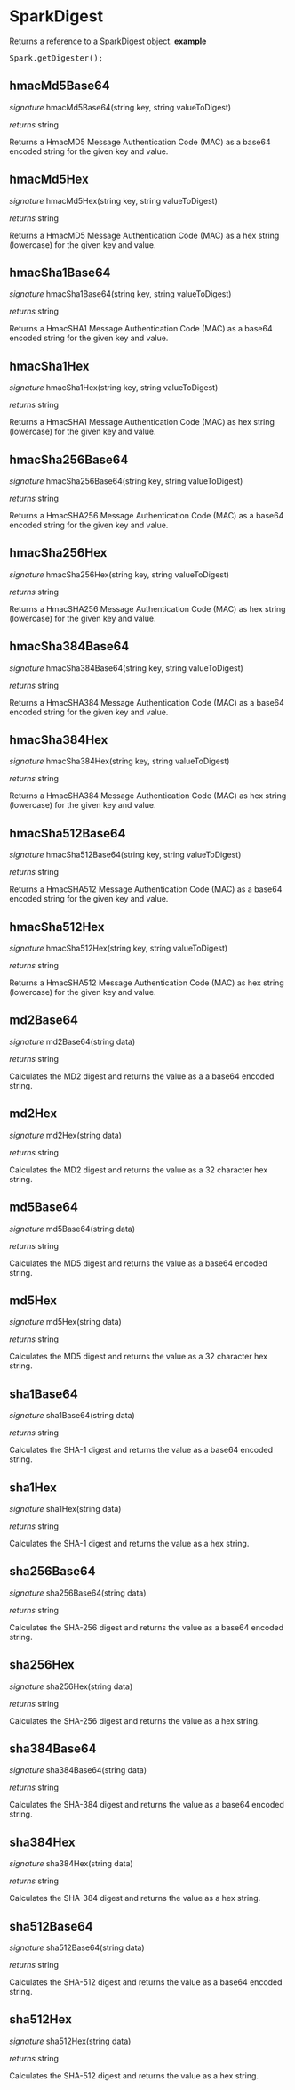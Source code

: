 # SparkDigest

Returns a reference to a SparkDigest object.
<b>example</b>
<pre rel="highlighter" code-brush="js" contenteditable="false">Spark.getDigester();</pre>


## hmacMd5Base64

_signature_ hmacMd5Base64(string key, string valueToDigest)</p>
_returns_ string</p>

Returns a HmacMD5 Message Authentication Code (MAC) as a base64 encoded string for the given key and value.

## hmacMd5Hex

_signature_ hmacMd5Hex(string key, string valueToDigest)</p>
_returns_ string</p>

Returns a HmacMD5 Message Authentication Code (MAC) as a hex string (lowercase) for the given key and value.

## hmacSha1Base64

_signature_ hmacSha1Base64(string key, string valueToDigest)</p>
_returns_ string</p>

Returns a HmacSHA1 Message Authentication Code (MAC) as a base64 encoded string for the given key and value.

## hmacSha1Hex

_signature_ hmacSha1Hex(string key, string valueToDigest)</p>
_returns_ string</p>

Returns a HmacSHA1 Message Authentication Code (MAC) as hex string (lowercase) for the given key and value.

## hmacSha256Base64

_signature_ hmacSha256Base64(string key, string valueToDigest)</p>
_returns_ string</p>

Returns a HmacSHA256 Message Authentication Code (MAC) as a base64 encoded string for the given key and value.

## hmacSha256Hex

_signature_ hmacSha256Hex(string key, string valueToDigest)</p>
_returns_ string</p>

Returns a HmacSHA256 Message Authentication Code (MAC) as hex string (lowercase) for the given key and value.

## hmacSha384Base64

_signature_ hmacSha384Base64(string key, string valueToDigest)</p>
_returns_ string</p>

Returns a HmacSHA384 Message Authentication Code (MAC) as a base64 encoded string for the given key and value.

## hmacSha384Hex

_signature_ hmacSha384Hex(string key, string valueToDigest)</p>
_returns_ string</p>

Returns a HmacSHA384 Message Authentication Code (MAC) as hex string (lowercase) for the given key and value.

## hmacSha512Base64

_signature_ hmacSha512Base64(string key, string valueToDigest)</p>
_returns_ string</p>

Returns a HmacSHA512 Message Authentication Code (MAC) as a base64 encoded string for the given key and value.

## hmacSha512Hex

_signature_ hmacSha512Hex(string key, string valueToDigest)</p>
_returns_ string</p>

Returns a HmacSHA512 Message Authentication Code (MAC) as hex string (lowercase) for the given key and value.

## md2Base64

_signature_ md2Base64(string data)</p>
_returns_ string</p>

Calculates the MD2 digest and returns the value as a a base64 encoded string.

## md2Hex

_signature_ md2Hex(string data)</p>
_returns_ string</p>

Calculates the MD2 digest and returns the value as a 32 character hex string.

## md5Base64

_signature_ md5Base64(string data)</p>
_returns_ string</p>

Calculates the MD5 digest and returns the value as a base64 encoded string.

## md5Hex

_signature_ md5Hex(string data)</p>
_returns_ string</p>

Calculates the MD5 digest and returns the value as a 32 character hex string.

## sha1Base64

_signature_ sha1Base64(string data)</p>
_returns_ string</p>

Calculates the SHA-1 digest and returns the value as a base64 encoded string.

## sha1Hex

_signature_ sha1Hex(string data)</p>
_returns_ string</p>

Calculates the SHA-1 digest and returns the value as a hex string.

## sha256Base64

_signature_ sha256Base64(string data)</p>
_returns_ string</p>

Calculates the SHA-256 digest and returns the value as a base64 encoded string.

## sha256Hex

_signature_ sha256Hex(string data)</p>
_returns_ string</p>

Calculates the SHA-256 digest and returns the value as a hex string.

## sha384Base64

_signature_ sha384Base64(string data)</p>
_returns_ string</p>

Calculates the SHA-384 digest and returns the value as a base64 encoded string.

## sha384Hex

_signature_ sha384Hex(string data)</p>
_returns_ string</p>

Calculates the SHA-384 digest and returns the value as a hex string.

## sha512Base64

_signature_ sha512Base64(string data)</p>
_returns_ string</p>

Calculates the SHA-512 digest and returns the value as a base64 encoded string.

## sha512Hex

_signature_ sha512Hex(string data)</p>
_returns_ string</p>

Calculates the SHA-512 digest and returns the value as a hex string.
